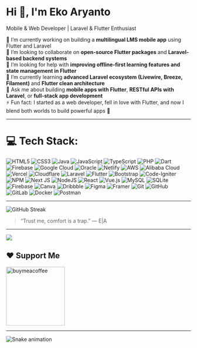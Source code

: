 <h1>Hi 👋, I'm Eko Aryanto</h1>
<p>Mobile & Web Developer | Laravel & Flutter Enthusiast</p>

🔭 I’m currently working on building a **multilingual LMS mobile app** using Flutter and Laravel  <br>
👯 I’m looking to collaborate on **open-source Flutter packages** and **Laravel-based backend systems**  <br>
🤝 I’m looking for help with **improving offline-first learning features and state management in Flutter**  <br>
🌱 I’m currently learning **advanced Laravel ecosystem (Livewire, Breeze, Filament)** and **Flutter clean architecture**  <br>
💬 Ask me about building **mobile apps with Flutter**, **RESTful APIs with Laravel**, or **full-stack app development**  <br>
⚡ Fun fact: I started as a web developer, fell in love with Flutter, and now I blend both worlds to build powerful apps 🚀<br>

---

# 💻 Tech Stack:

![HTML5](https://img.shields.io/badge/html5-%23E34F26.svg?style=flat&logo=html5&logoColor=white)
![CSS3](https://img.shields.io/badge/css3-%231572B6.svg?style=flat&logo=css3&logoColor=white)
![Java](https://img.shields.io/badge/java-%23ED8B00.svg?style=flat&logo=openjdk&logoColor=white)
![JavaScript](https://img.shields.io/badge/javascript-%23323330.svg?style=flat&logo=javascript&logoColor=%23F7DF1E)
![TypeScript](https://img.shields.io/badge/typescript-%23007ACC.svg?style=flat&logo=typescript&logoColor=white)
![PHP](https://img.shields.io/badge/php-%23777BB4.svg?style=flat&logo=php&logoColor=white)
![Dart](https://img.shields.io/badge/dart-%230175C2.svg?style=flat&logo=dart&logoColor=white)
![Firebase](https://img.shields.io/badge/firebase-%23039BE5.svg?style=flat&logo=firebase)
![Google Cloud](https://img.shields.io/badge/GoogleCloud-%234285F4.svg?style=flat&logo=google-cloud&logoColor=white)
![Oracle](https://img.shields.io/badge/Oracle-F80000?style=flat&logo=oracle&logoColor=white)
![Netlify](https://img.shields.io/badge/netlify-%23000000.svg?style=flat&logo=netlify&logoColor=#00C7B7)
![AWS](https://img.shields.io/badge/AWS-%23FF9900.svg?style=flat&logo=amazon-aws&logoColor=white)
![Alibaba Cloud](https://img.shields.io/badge/AlibabaCloud-%23FF6701.svg?style=flat&logo=alibabacloud&logoColor=white)
![Vercel](https://img.shields.io/badge/vercel-%23000000.svg?style=flat&logo=vercel&logoColor=white)
![Cloudflare](https://img.shields.io/badge/Cloudflare-F38020?style=flat&logo=Cloudflare&logoColor=white)
![Laravel](https://img.shields.io/badge/laravel-%23FF2D20.svg?style=flat&logo=laravel&logoColor=white)
![Flutter](https://img.shields.io/badge/Flutter-%2302569B.svg?style=flat&logo=Flutter&logoColor=white)
![Bootstrap](https://img.shields.io/badge/bootstrap-%238511FA.svg?style=flat&logo=bootstrap&logoColor=white)
![Code-Igniter](https://img.shields.io/badge/CodeIgniter-%23EF4223.svg?style=flat&logo=codeIgniter&logoColor=white)
![NPM](https://img.shields.io/badge/NPM-%23CB3837.svg?style=flat&logo=npm&logoColor=white)
![Next JS](https://img.shields.io/badge/Next-black?style=flat&logo=next.js&logoColor=white)
![NodeJS](https://img.shields.io/badge/node.js-6DA55F?style=flat&logo=node.js&logoColor=white)
![React](https://img.shields.io/badge/react-%2320232a.svg?style=flat&logo=react&logoColor=%2361DAFB)
![Vue.js](https://img.shields.io/badge/vue.js-%2335495e.svg?style=flat&logo=vuedotjs&logoColor=%234FC08D)
![MySQL](https://img.shields.io/badge/mysql-4479A1.svg?style=flat&logo=mysql&logoColor=white)
![SQLite](https://img.shields.io/badge/sqlite-%2307405e.svg?style=flat&logo=sqlite&logoColor=white)
![Firebase](https://img.shields.io/badge/firebase-a08021?style=flat&logo=firebase&logoColor=ffcd34)
![Canva](https://img.shields.io/badge/Canva-%2300C4CC.svg?style=flat&logo=Canva&logoColor=white)
![Dribbble](https://img.shields.io/badge/Dribbble-EA4C89?style=flat&logo=dribbble&logoColor=white)
![Figma](https://img.shields.io/badge/figma-%23F24E1E.svg?style=flat&logo=figma&logoColor=white)
![Framer](https://img.shields.io/badge/Framer-black?style=flat&logo=framer&logoColor=blue)
![Git](https://img.shields.io/badge/git-%23F05033.svg?style=flat&logo=git&logoColor=white)
![GitHub](https://img.shields.io/badge/github-%23121011.svg?style=flat&logo=github&logoColor=white)
![GitLab](https://img.shields.io/badge/gitlab-%23181717.svg?style=flat&logo=gitlab&logoColor=white)
![Docker](https://img.shields.io/badge/docker-%230db7ed.svg?style=flat&logo=docker&logoColor=white)
![Postman](https://img.shields.io/badge/Postman-FF6C37?style=flat&logo=postman&logoColor=white)

---

![GitHub Streak](https://nirzak-streak-stats.vercel.app/?user=chochocookies&theme=dark&hide_border=false)<br/>

> “Trust me, comfort is a trap.” — E|A

---

[![](https://visitcount.itsvg.in/api?id=chochocookies&icon=0&color=0)](https://visitcount.itsvg.in)

<h2>❤️ Support Me</h2>

<p>
  <a href="https://www.buymeacoffee.com/chochocookies">
    <img src="https://cdn.buymeacoffee.com/buttons/v2/default-yellow.png" width="160" alt="buymeacoffee" />
  </a>
</p>

---


![Snake animation](https://raw.githubusercontent.com/chochocookies/chochocookies/output/github-contribution-grid-snake.svg)
